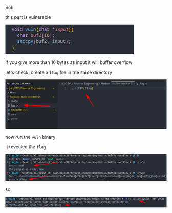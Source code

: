 
Sol:

this part is vulnerable

![1745769399229](image/README/1745769399229.png)

if you give more than 16 bytes as input it will buffer overflow

let's check, create a `flag` file in the same directory

![1745769473100](image/README/1745769473100.png)

now run the `vuln` binary

it revealed the `flag`

![1745769580978](image/README/1745769580978.png)

so

![1745769654256](image/README/1745769654256.png)
